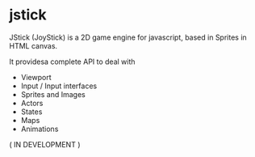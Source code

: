# jstick
JStick (JoyStick) is a 2D game engine for javascript, based in Sprites in HTML canvas.

It providesa complete API to deal with
- Viewport
- Input  / Input interfaces
- Sprites and Images
- Actors
- States
- Maps
- Animations

( IN DEVELOPMENT ) 